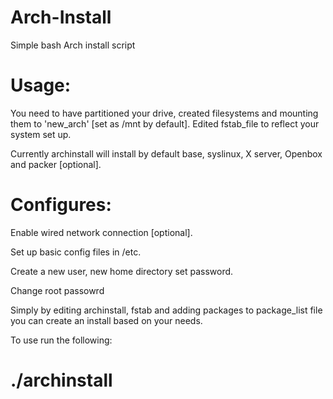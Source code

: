 Arch-Install
============

Simple bash Arch install script

Usage:
======

You need to have partitioned your drive, created filesystems and mounting them to 'new_arch' [set as /mnt by default]. Edited fstab_file to reflect your 
system set up. 

Currently archinstall will install by default base, syslinux, X server, Openbox and packer [optional].

Configures:
===========

Enable wired network connection [optional].

Set up basic config files in /etc.

Create a new user, new home directory set password.

Change root passowrd

Simply by editing archinstall, fstab and adding packages to package_list file you can create an install based on your needs.

To use run the following:

  # ./archinstall
